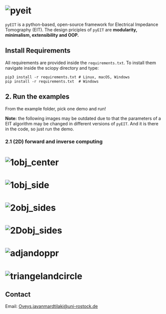 
# ![pyeit](https://github.com/Oveys96/eit_seminar/blob/main/codes/logo/logo.png)

`pyEIT` is a python-based, open-source framework for Electrical Impedance Tomography (EIT). The design priciples of `pyEIT` are **modularity, minimalism, extensibility and OOP.**

## Install Requirements

All requirements are provided inside the `requirements.txt`. To install them navigate inside the sciopy directory and type:

    pip3 install -r requirements.txt # Linux, macOS, Windows
    pip install -r requirements.txt  # Windows
## 2. Run the examples

From the example folder, pick one demo and run!

**Note:** the following images may be outdated due to that the parameters of a EIT algorithm may be changed in different versions of `pyEIT`. And it is there in the code, so just run the demo.

### 2.1 (2D) forward and inverse computing
# ![1obj_center](https://github.com/Oveys96/eit_seminar/blob/main/codes/images/1obj_center.png)
# ![1obj_side](https://github.com/Oveys96/eit_seminar/blob/main/codes/images/1obj_side.png)
# ![2obj_sides](https://github.com/Oveys96/eit_seminar/blob/main/codes/images/2obj_sides.png)
# ![2Dobj_sides](https://github.com/Oveys96/eit_seminar/blob/main/codes/images/2Dobj_sides.png)
# ![adjandoppr](https://github.com/Oveys96/eit_seminar/blob/main/codes/images/adjandoppr.png)
# ![triangelandcircle](https://github.com/Oveys96/eit_seminar/blob/main/codes/images/triangelandcircle.png)







## Contact

Email: Oveys.javanmardtilaki@uni-rostock.de

